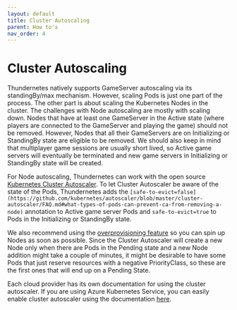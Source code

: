 ```yaml
---
layout: default
title: Cluster Autoscaling
parent: How to's
nav_order: 4
---
```


# Cluster Autoscaling

Thundernetes natively supports GameServer autoscaling via its standingBy/max mechanism. However, scaling Pods is just one part of the process. The other part is about scaling the Kubernetes Nodes in the cluster. The challenges with Node autoscaling are mostly with scaling down. Nodes that have at least one GameServer in the Active state (where players are connected to the GameServer and playing the game) should not be removed. However, Nodes that all their GameServers are on Initializing or StandingBy state are eligible to be removed. We should also keep in mind that multiplayer game sessions are usually short lived, so Active game servers will eventually be terminated and new game servers in Initializing or StandingBy state will be created.

For Node autoscaling, Thundernetes can work with the open source [Kubernetes Cluster Autoscaler](https://github.com/kubernetes/autoscaler). To let Cluster Autoscaler be aware of the state of the Pods, Thundernetes adds the `[safe-to-evict=false](https://github.com/kubernetes/autoscaler/blob/master/cluster-autoscaler/FAQ.md#what-types-of-pods-can-prevent-ca-from-removing-a-node)` annotation to Active game server Pods and `safe-to-evict=true` to Pods in the Initializing or StandingBy state.

We also recommend using the [overprovisioning feature](https://github.com/kubernetes/autoscaler/blob/master/cluster-autoscaler/FAQ.md#how-can-i-configure-overprovisioning-with-cluster-autoscaler) so you can spin up Nodes as soon as possible. Since the Cluster Autoscaler will create a new Node only when there are Pods in the Pending state and a new Node addition might take a couple of minutes, it might be desirable to have some Pods that just reserve resources with a negative PriorityClass, so these are the first ones that will end up on a Pending State. 

Each cloud provider has its own documentation for using the cluster autoscaler. If you are using Azure Kubernetes Service, you can easily enable cluster autoscaler using the documentation [here](https://docs.microsoft.com/azure/aks/cluster-autoscaler).
